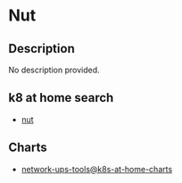 # Nut

## Description

No description provided.

## k8 at home search

- [nut](https://nanne.dev/k8s-at-home-search/#/nut)

## Charts

- [network-ups-tools@k8s-at-home-charts](https://k8s-at-home.com/charts/)
